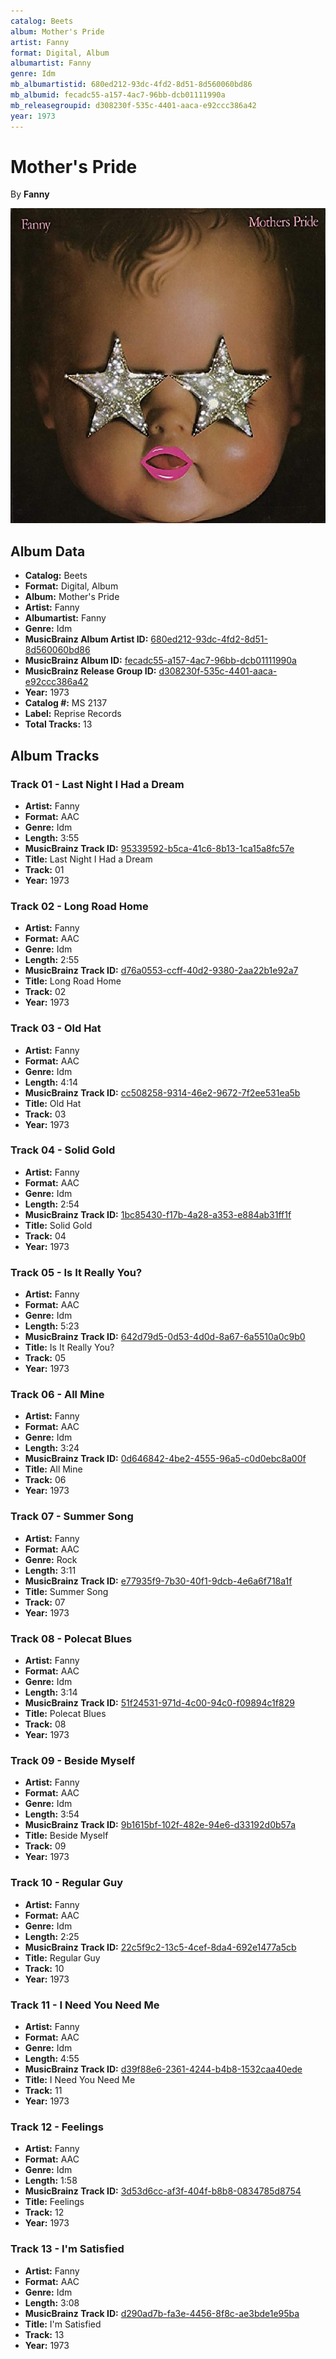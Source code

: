 ```yaml
---
catalog: Beets
album: Mother's Pride
artist: Fanny
format: Digital, Album
albumartist: Fanny
genre: Idm
mb_albumartistid: 680ed212-93dc-4fd2-8d51-8d560060bd86
mb_albumid: fecadc55-a157-4ac7-96bb-dcb01111990a
mb_releasegroupid: d308230f-535c-4401-aaca-e92ccc386a42
year: 1973
---
```


# Mother's Pride

By **Fanny**

![](../../assets/beetscovers/Fanny-Mothers_Pride.jpg)

## Album Data

- **Catalog:** Beets
- **Format:** Digital, Album
- **Album:** Mother's Pride
- **Artist:** Fanny
- **Albumartist:** Fanny
- **Genre:** Idm
- **MusicBrainz Album Artist ID:** [680ed212-93dc-4fd2-8d51-8d560060bd86](https://musicbrainz.org/artist/680ed212-93dc-4fd2-8d51-8d560060bd86)
- **MusicBrainz Album ID:** [fecadc55-a157-4ac7-96bb-dcb01111990a](https://musicbrainz.org/release/fecadc55-a157-4ac7-96bb-dcb01111990a)
- **MusicBrainz Release Group ID:** [d308230f-535c-4401-aaca-e92ccc386a42](https://musicbrainz.org/release-group/d308230f-535c-4401-aaca-e92ccc386a42)
- **Year:** 1973
- **Catalog #:** MS 2137
- **Label:** Reprise Records
- **Total Tracks:** 13

## Album Tracks

### Track 01 - Last Night I Had a Dream

- **Artist:** Fanny
- **Format:** AAC
- **Genre:** Idm
- **Length:** 3:55
- **MusicBrainz Track ID:** [95339592-b5ca-41c6-8b13-1ca15a8fc57e](https://musicbrainz.org/recording/95339592-b5ca-41c6-8b13-1ca15a8fc57e)
- **Title:** Last Night I Had a Dream
- **Track:** 01
- **Year:** 1973

### Track 02 - Long Road Home

- **Artist:** Fanny
- **Format:** AAC
- **Genre:** Idm
- **Length:** 2:55
- **MusicBrainz Track ID:** [d76a0553-ccff-40d2-9380-2aa22b1e92a7](https://musicbrainz.org/recording/d76a0553-ccff-40d2-9380-2aa22b1e92a7)
- **Title:** Long Road Home
- **Track:** 02
- **Year:** 1973

### Track 03 - Old Hat

- **Artist:** Fanny
- **Format:** AAC
- **Genre:** Idm
- **Length:** 4:14
- **MusicBrainz Track ID:** [cc508258-9314-46e2-9672-7f2ee531ea5b](https://musicbrainz.org/recording/cc508258-9314-46e2-9672-7f2ee531ea5b)
- **Title:** Old Hat
- **Track:** 03
- **Year:** 1973

### Track 04 - Solid Gold

- **Artist:** Fanny
- **Format:** AAC
- **Genre:** Idm
- **Length:** 2:54
- **MusicBrainz Track ID:** [1bc85430-f17b-4a28-a353-e884ab31ff1f](https://musicbrainz.org/recording/1bc85430-f17b-4a28-a353-e884ab31ff1f)
- **Title:** Solid Gold
- **Track:** 04
- **Year:** 1973

### Track 05 - Is It Really You?

- **Artist:** Fanny
- **Format:** AAC
- **Genre:** Idm
- **Length:** 5:23
- **MusicBrainz Track ID:** [642d79d5-0d53-4d0d-8a67-6a5510a0c9b0](https://musicbrainz.org/recording/642d79d5-0d53-4d0d-8a67-6a5510a0c9b0)
- **Title:** Is It Really You?
- **Track:** 05
- **Year:** 1973

### Track 06 - All Mine

- **Artist:** Fanny
- **Format:** AAC
- **Genre:** Idm
- **Length:** 3:24
- **MusicBrainz Track ID:** [0d646842-4be2-4555-96a5-c0d0ebc8a00f](https://musicbrainz.org/recording/0d646842-4be2-4555-96a5-c0d0ebc8a00f)
- **Title:** All Mine
- **Track:** 06
- **Year:** 1973

### Track 07 - Summer Song

- **Artist:** Fanny
- **Format:** AAC
- **Genre:** Rock
- **Length:** 3:11
- **MusicBrainz Track ID:** [e77935f9-7b30-40f1-9dcb-4e6a6f718a1f](https://musicbrainz.org/recording/e77935f9-7b30-40f1-9dcb-4e6a6f718a1f)
- **Title:** Summer Song
- **Track:** 07
- **Year:** 1973

### Track 08 - Polecat Blues

- **Artist:** Fanny
- **Format:** AAC
- **Genre:** Idm
- **Length:** 3:14
- **MusicBrainz Track ID:** [51f24531-971d-4c00-94c0-f09894c1f829](https://musicbrainz.org/recording/51f24531-971d-4c00-94c0-f09894c1f829)
- **Title:** Polecat Blues
- **Track:** 08
- **Year:** 1973

### Track 09 - Beside Myself

- **Artist:** Fanny
- **Format:** AAC
- **Genre:** Idm
- **Length:** 3:54
- **MusicBrainz Track ID:** [9b1615bf-102f-482e-94e6-d33192d0b57a](https://musicbrainz.org/recording/9b1615bf-102f-482e-94e6-d33192d0b57a)
- **Title:** Beside Myself
- **Track:** 09
- **Year:** 1973

### Track 10 - Regular Guy

- **Artist:** Fanny
- **Format:** AAC
- **Genre:** Idm
- **Length:** 2:25
- **MusicBrainz Track ID:** [22c5f9c2-13c5-4cef-8da4-692e1477a5cb](https://musicbrainz.org/recording/22c5f9c2-13c5-4cef-8da4-692e1477a5cb)
- **Title:** Regular Guy
- **Track:** 10
- **Year:** 1973

### Track 11 - I Need You Need Me

- **Artist:** Fanny
- **Format:** AAC
- **Genre:** Idm
- **Length:** 4:55
- **MusicBrainz Track ID:** [d39f88e6-2361-4244-b4b8-1532caa40ede](https://musicbrainz.org/recording/d39f88e6-2361-4244-b4b8-1532caa40ede)
- **Title:** I Need You Need Me
- **Track:** 11
- **Year:** 1973

### Track 12 - Feelings

- **Artist:** Fanny
- **Format:** AAC
- **Genre:** Idm
- **Length:** 1:58
- **MusicBrainz Track ID:** [3d53d6cc-af3f-404f-b8b8-0834785d8754](https://musicbrainz.org/recording/3d53d6cc-af3f-404f-b8b8-0834785d8754)
- **Title:** Feelings
- **Track:** 12
- **Year:** 1973

### Track 13 - I'm Satisfied

- **Artist:** Fanny
- **Format:** AAC
- **Genre:** Idm
- **Length:** 3:08
- **MusicBrainz Track ID:** [d290ad7b-fa3e-4456-8f8c-ae3bde1e95ba](https://musicbrainz.org/recording/d290ad7b-fa3e-4456-8f8c-ae3bde1e95ba)
- **Title:** I'm Satisfied
- **Track:** 13
- **Year:** 1973

